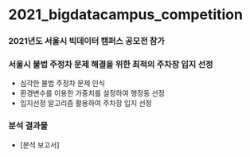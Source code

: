 # 2021_bigdatacampus_competition
### 2021년도 서울시 빅데이터 캠퍼스 공모전 참가
### 서울시 불법 주정차 문제 해결을 위한 최적의 주차장 입지 선정

- 심각한 불법 주정차 문제 인식
- 환경변수를 이용한 가중치를 설정하여 행정동 선정
- 입지선정 알고리즘 활용하여 주차장 입지 선정

### 분석 결과물
- [분석 보고서]
